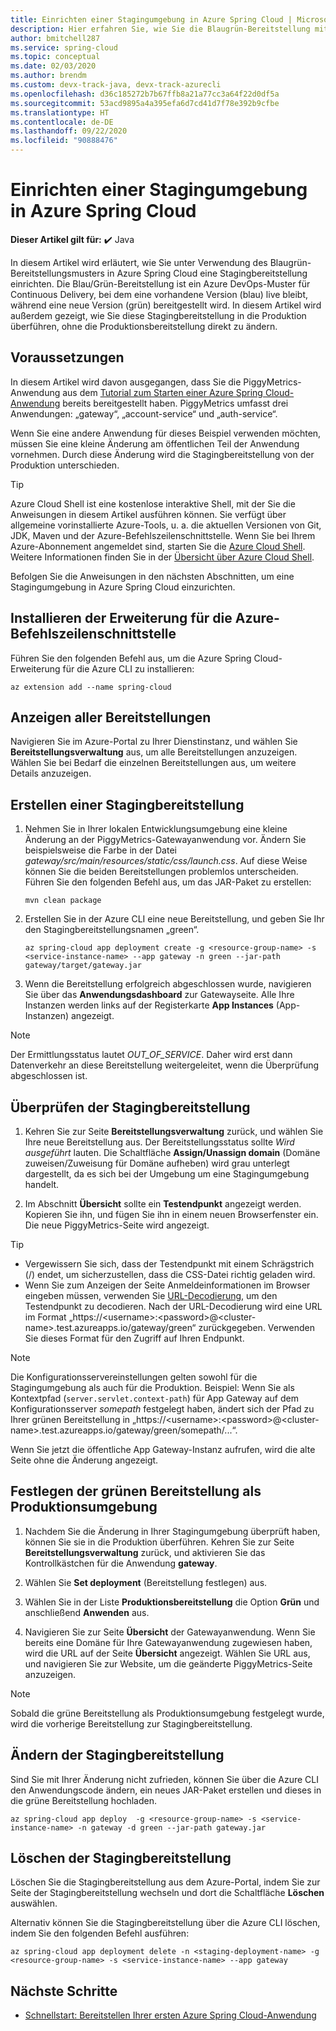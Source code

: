 ```yaml
---
title: Einrichten einer Stagingumgebung in Azure Spring Cloud | Microsoft-Dokumentation
description: Hier erfahren Sie, wie Sie die Blaugrün-Bereitstellung mit Azure Spring Cloud verwenden.
author: bmitchell287
ms.service: spring-cloud
ms.topic: conceptual
ms.date: 02/03/2020
ms.author: brendm
ms.custom: devx-track-java, devx-track-azurecli
ms.openlocfilehash: d36c185272b7b67ffb8a21a77cc3a64f22d0df5a
ms.sourcegitcommit: 53acd9895a4a395efa6d7cd41d7f78e392b9cfbe
ms.translationtype: HT
ms.contentlocale: de-DE
ms.lasthandoff: 09/22/2020
ms.locfileid: "90888476"
---
```

# <a name="set-up-a-staging-environment-in-azure-spring-cloud"></a>Einrichten einer Stagingumgebung in Azure Spring Cloud

**Dieser Artikel gilt für:** ✔️ Java

In diesem Artikel wird erläutert, wie Sie unter Verwendung des Blaugrün-Bereitstellungsmusters in Azure Spring Cloud eine Stagingbereitstellung einrichten. Die Blau/Grün-Bereitstellung ist ein Azure DevOps-Muster für Continuous Delivery, bei dem eine vorhandene Version (blau) live bleibt, während eine neue Version (grün) bereitgestellt wird. In diesem Artikel wird außerdem gezeigt, wie Sie diese Stagingbereitstellung in die Produktion überführen, ohne die Produktionsbereitstellung direkt zu ändern.

## <a name="prerequisites"></a>Voraussetzungen

In diesem Artikel wird davon ausgegangen, dass Sie die PiggyMetrics-Anwendung aus dem [Tutorial zum Starten einer Azure Spring Cloud-Anwendung](spring-cloud-quickstart-launch-app-portal.md) bereits bereitgestellt haben. PiggyMetrics umfasst drei Anwendungen: „gateway“, „account-service“ und „auth-service“.  

Wenn Sie eine andere Anwendung für dieses Beispiel verwenden möchten, müssen Sie eine kleine Änderung am öffentlichen Teil der Anwendung vornehmen.  Durch diese Änderung wird die Stagingbereitstellung von der Produktion unterschieden.

>[!TIP]
> Azure Cloud Shell ist eine kostenlose interaktive Shell, mit der Sie die Anweisungen in diesem Artikel ausführen können.  Sie verfügt über allgemeine vorinstallierte Azure-Tools, u. a. die aktuellen Versionen von Git, JDK, Maven und der Azure-Befehlszeilenschnittstelle. Wenn Sie bei Ihrem Azure-Abonnement angemeldet sind, starten Sie die [Azure Cloud Shell](https://shell.azure.com).  Weitere Informationen finden Sie in der [Übersicht über Azure Cloud Shell](../cloud-shell/overview.md).

Befolgen Sie die Anweisungen in den nächsten Abschnitten, um eine Stagingumgebung in Azure Spring Cloud einzurichten.

## <a name="install-the-azure-cli-extension"></a>Installieren der Erweiterung für die Azure-Befehlszeilenschnittstelle

Führen Sie den folgenden Befehl aus, um die Azure Spring Cloud-Erweiterung für die Azure CLI zu installieren:

```azurecli
az extension add --name spring-cloud
```
    
## <a name="view-all-deployments"></a>Anzeigen aller Bereitstellungen

Navigieren Sie im Azure-Portal zu Ihrer Dienstinstanz, und wählen Sie **Bereitstellungsverwaltung** aus, um alle Bereitstellungen anzuzeigen. Wählen Sie bei Bedarf die einzelnen Bereitstellungen aus, um weitere Details anzuzeigen.

## <a name="create-a-staging-deployment"></a>Erstellen einer Stagingbereitstellung

1. Nehmen Sie in Ihrer lokalen Entwicklungsumgebung eine kleine Änderung an der PiggyMetrics-Gatewayanwendung vor. Ändern Sie beispielsweise die Farbe in der Datei *gateway/src/main/resources/static/css/launch.css*. Auf diese Weise können Sie die beiden Bereitstellungen problemlos unterscheiden. Führen Sie den folgenden Befehl aus, um das JAR-Paket zu erstellen: 

    ```console
    mvn clean package
    ```

1. Erstellen Sie in der Azure CLI eine neue Bereitstellung, und geben Sie Ihr den Stagingbereitstellungsnamen „green“.

    ```azurecli
    az spring-cloud app deployment create -g <resource-group-name> -s <service-instance-name> --app gateway -n green --jar-path gateway/target/gateway.jar
    ```

1. Wenn die Bereitstellung erfolgreich abgeschlossen wurde, navigieren Sie über das **Anwendungsdashboard** zur Gatewayseite. Alle Ihre Instanzen werden links auf der Registerkarte **App Instances** (App-Instanzen) angezeigt.
  
> [!NOTE]
> Der Ermittlungsstatus lautet *OUT_OF_SERVICE*. Daher wird erst dann Datenverkehr an diese Bereitstellung weitergeleitet, wenn die Überprüfung abgeschlossen ist.

## <a name="verify-the-staging-deployment"></a>Überprüfen der Stagingbereitstellung

1. Kehren Sie zur Seite **Bereitstellungsverwaltung** zurück, und wählen Sie Ihre neue Bereitstellung aus. Der Bereitstellungsstatus sollte *Wird ausgeführt* lauten. Die Schaltfläche **Assign/Unassign domain** (Domäne zuweisen/Zuweisung für Domäne aufheben) wird grau unterlegt dargestellt, da es sich bei der Umgebung um eine Stagingumgebung handelt.

1. Im Abschnitt **Übersicht** sollte ein **Testendpunkt** angezeigt werden. Kopieren Sie ihn, und fügen Sie ihn in einem neuen Browserfenster ein. Die neue PiggyMetrics-Seite wird angezeigt.

>[!TIP]
> * Vergewissern Sie sich, dass der Testendpunkt mit einem Schrägstrich (/) endet, um sicherzustellen, dass die CSS-Datei richtig geladen wird.  
> * Wenn Sie zum Anzeigen der Seite Anmeldeinformationen im Browser eingeben müssen, verwenden Sie [URL-Decodierung](https://www.urldecoder.org/), um den Testendpunkt zu decodieren. Nach der URL-Decodierung wird eine URL im Format „https://\<username>:\<password>@\<cluster-name>.test.azureapps.io/gateway/green“ zurückgegeben.  Verwenden Sie dieses Format für den Zugriff auf Ihren Endpunkt.

>[!NOTE]    
> Die Konfigurationsservereinstellungen gelten sowohl für die Stagingumgebung als auch für die Produktion. Beispiel: Wenn Sie als Kontextpfad (`server.servlet.context-path`) für App Gateway auf dem Konfigurationsserver *somepath* festgelegt haben, ändert sich der Pfad zu Ihrer grünen Bereitstellung in „https://\<username>:\<password>@\<cluster-name>.test.azureapps.io/gateway/green/somepath/...“.
 
 Wenn Sie jetzt die öffentliche App Gateway-Instanz aufrufen, wird die alte Seite ohne die Änderung angezeigt.
    
## <a name="set-the-green-deployment-as-the-production-environment"></a>Festlegen der grünen Bereitstellung als Produktionsumgebung

1. Nachdem Sie die Änderung in Ihrer Stagingumgebung überprüft haben, können Sie sie in die Produktion überführen. Kehren Sie zur Seite **Bereitstellungsverwaltung** zurück, und aktivieren Sie das Kontrollkästchen für die Anwendung **gateway**.

2. Wählen Sie **Set deployment** (Bereitstellung festlegen) aus.
3. Wählen Sie in der Liste **Produktionsbereitstellung** die Option **Grün** und anschließend **Anwenden** aus.
4. Navigieren Sie zur Seite **Übersicht** der Gatewayanwendung. Wenn Sie bereits eine Domäne für Ihre Gatewayanwendung zugewiesen haben, wird die URL auf der Seite **Übersicht** angezeigt. Wählen Sie URL aus, und navigieren Sie zur Website, um die geänderte PiggyMetrics-Seite anzuzeigen.

>[!NOTE]
> Sobald die grüne Bereitstellung als Produktionsumgebung festgelegt wurde, wird die vorherige Bereitstellung zur Stagingbereitstellung.

## <a name="modify-the-staging-deployment"></a>Ändern der Stagingbereitstellung

Sind Sie mit Ihrer Änderung nicht zufrieden, können Sie über die Azure CLI den Anwendungscode ändern, ein neues JAR-Paket erstellen und dieses in die grüne Bereitstellung hochladen.

```azurecli
az spring-cloud app deploy  -g <resource-group-name> -s <service-instance-name> -n gateway -d green --jar-path gateway.jar
```

## <a name="delete-the-staging-deployment"></a>Löschen der Stagingbereitstellung

Löschen Sie die Stagingbereitstellung aus dem Azure-Portal, indem Sie zur Seite der Stagingbereitstellung wechseln und dort die Schaltfläche **Löschen** auswählen.

Alternativ können Sie die Stagingbereitstellung über die Azure CLI löschen, indem Sie den folgenden Befehl ausführen:

```azurecli
az spring-cloud app deployment delete -n <staging-deployment-name> -g <resource-group-name> -s <service-instance-name> --app gateway
```

## <a name="next-steps"></a>Nächste Schritte

* [Schnellstart: Bereitstellen Ihrer ersten Azure Spring Cloud-Anwendung](spring-cloud-quickstart.md)
